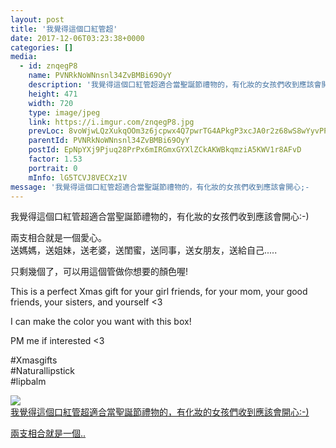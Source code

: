 ```yaml
---
layout: post
title: '我覺得這個口紅管超' 
date: 2017-12-06T03:23:38+0000 
categories: [] 
media:
  - id: znqegP8
    name: PVNRkNoWNnsnl34ZvBMBi69OyY
    description: '我覺得這個口紅管超適合當聖誕節禮物的，有化妝的女孩們收到應該會開心;-    兩支相合就是一個愛..'   
    height: 471
    width: 720
    type: image/jpeg
    link: https://i.imgur.com/znqegP8.jpg
    prevLoc: 8voWjwLQzXukqOOm3z6jcpwx4Q7pwrTG4APkgP3xcJA0r2z68wS8wYyvPPnNU8kK5Nv2qviZv3W3jB12SOL9LRyBG1sJpJQ2pOJrsxXZGVxzlLtPgvqJ8o1DHKp7Dr4nYQuDNVArV3xXHojRljDD6oIQzOoV8qqXFgzJAg028qfWjjANYgO0tJW1Evvq8Ouqjv8XM3wEHpqzVBWVL7IqnLjXJ4OrupDN16o71LS8LvApDD71tO6PoLy43Pclw3k3MJNLCgA
    parentId: PVNRkNoWNnsnl34ZvBMBi69OyY
    postId: EpNpYXj9Pjuq28PrPx6mIRGmxGYXlZCkAKWBkqmziA5KWV1r8AFvD
    factor: 1.53
    portrait: 0
    mInfo: lG5TCVJ8VECXz1V
message: '我覺得這個口紅管超適合當聖誕節禮物的，有化妝的女孩們收到應該會開心;-    兩支相合就是一個愛心。  送媽媽，送姐妹，送老婆，送閨蜜，..'  
---
```


我覺得這個口紅管超適合當聖誕節禮物的，有化妝的女孩們收到應該會開心:-)  
  
兩支相合就是一個愛心。  
送媽媽，送姐妹，送老婆，送閨蜜，送同事，送女朋友，送給自己.....  
  
只剩幾個了，可以用這個管做你想要的顏色喔!  
  
This is a perfect Xmas gift for your girl friends, for your mom, your good friends,  your sisters, and yourself <3   
  
I can make the color you want with this box!   
  
PM me if interested <3  
  
#Xmasgifts  
#Naturallipstick  
#lipbalm


[//]: #media:  
<a href="https://i.imgur.com/znqegP8.jpg"><img class="postImage" src="https://i.imgur.com/znqegP8h.jpg" />  
我覺得這個口紅管超適合當聖誕節禮物的，有化妝的女孩們收到應該會開心:-)

兩支相合就是一個..  
 </a>   
